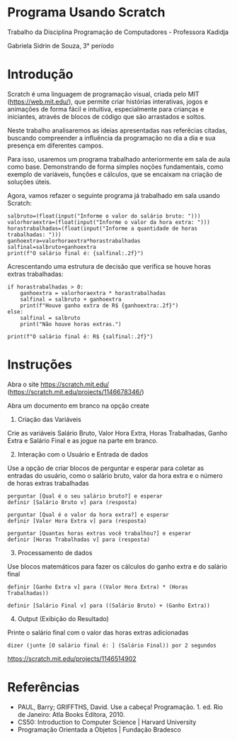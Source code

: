 # Programa Usando Scratch
Trabalho da Disciplina Programação de Computadores - Professora Kadidja

Gabriela Sidrin de Souza, 3° período

# Introdução

Scratch é uma linguagem de programação visual, criada pelo MIT (https://web.mit.edu/), que permite criar histórias interativas, jogos e animações de forma fácil e intuitiva, especialmente para crianças e iniciantes, através de blocos de código que são arrastados e soltos. 

Neste trabalho analisaremos as ideias apresentadas nas referêcias citadas, buscando compreender a influência da programação no dia a dia e sua presença em diferentes campos. 

Para isso, usaremos um programa trabalhado anteriormente em sala de aula como base. Demonstrando de forma simples noções fundamentais, como exemplo de variáveis, funções e cálculos, que se encaixam na criação de soluções úteis.

Agora, vamos refazer o seguinte programa já trabalhado em sala usando Scratch:

```
salbruto=(float(input("Informe o valor do salário bruto: ")))
valorhoraextra=(float(input("Informe o valor da hora extra: ")))
horastrabalhadas=(float(input("Informe a quantidade de horas trabalhadas: ")))
ganhoextra=valorhoraextra*horastrabalhadas
salfinal=salbruto+ganhoextra
print(f"O salário final é: {salfinal:.2f}")
```

Acrescentando uma estrutura de decisão que verifica se houve horas extras trabalhadas:

```
if horastrabalhadas > 0:
    ganhoextra = valorhoraextra * horastrabalhadas
    salfinal = salbruto + ganhoextra
    print(f"Houve ganho extra de R$ {ganhoextra:.2f}")
else:
    salfinal = salbruto
    print("Não houve horas extras.")

print(f"O salário final é: R$ {salfinal:.2f}")
```

# Instruções

Abra o site https://scratch.mit.edu/ (https://scratch.mit.edu/projects/1146678346/)

Abra um documento em branco na opção create

1. Criação das Variáveis

Crie as variáveis Salário Bruto, Valor Hora Extra, Horas Trabalhadas, Ganho Extra e Salário Final e as jogue na parte em branco.

2. Interação com o Usuário e Entrada de dados

Use a opção de criar blocos de perguntar e esperar para coletar as entradas do usuário, como o salário bruto, valor da hora extra e o número de horas extras trabalhadas

```
perguntar [Qual é o seu salário bruto?] e esperar
definir [Salário Bruto v] para (resposta)

perguntar [Qual é o valor da hora extra?] e esperar
definir [Valor Hora Extra v] para (resposta)

perguntar [Quantas horas extras você trabalhou?] e esperar
definir [Horas Trabalhadas v] para (resposta)
```

3. Processamento de dados

Use blocos matemáticos para fazer os cálculos do ganho extra e do salário final 

```
definir [Ganho Extra v] para ((Valor Hora Extra) * (Horas Trabalhadas))

definir [Salário Final v] para ((Salário Bruto) + (Ganho Extra))
```

4. Output (Exibição do Resultado)

Printe o salário final com o valor das horas extras adicionadas

```
dizer (junte [O salário final é: ] (Salário Final)) por 2 segundos
```

https://scratch.mit.edu/projects/1146514902

# Referências

- PAUL, Barry; GRIFFTHS, David. Use a cabeça! Programação. 1. ed. Rio de Janeiro: Atla Books Editora, 2010.
- CS50: Introduction to Computer Science | Harvard University
- Programação Orientada a Objetos | Fundação Bradesco

